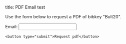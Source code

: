 title: PDF Email test

<div id="pdf-requested" class="mt-5 alert alert-info" style="display: none;">
    <h3>PDF sent</h3>
    <p>An email message containing a code and instructions to download the following paper has been sent to your email address.</p>
</div>
<div id="pdf-error" class="mt-5 alert alert-warning" style="display: none;"></div>

Use the form below to request a PDF of bibkey "Bult20".

<form id="pdf-form" name="pdf-form">
    <input type="hidden" value="bult20" name="bibkey">
    <label for="email">
        Email:
    </label>
    <input type="email" id="email" name="email">

    <button type="submit">Request pdf</button>
</form>

<script>

const form = document.getElementById("pdf-form");
form.addEventListener("submit", function(event) {

    // Prevent normal form submit
    event.preventDefault();

    const data = new FormData(form);
    const params = new URLSearchParams(data).toString();

    fetch(`https://n3vxoalwka.execute-api.eu-west-3.amazonaws.com/default/sendpdf?${params}`, {
        method: 'GET',
        cache: 'no-cache'
    })
    .then(response => {
        switch(response.status) {
            case 404:
                throw new Exception("A pdf could not be found for this bibkey.");
            case 400:
                throw new Exception("The submitted information is not correct, please check your email address.");
            case 500:
                throw new Exception("The PDF service is currently unavaiable, please check again later.")
            default:
                return response;
        }
    })
    .then(() => {
        document.getElementById("pdf-requested").style.display = 'block';
        form.style.display = 'none';
    })
    .catch(error => {
        const errorEl = document.getElementById("pdf-error");
        errorEl.textContent = error.toString();
        errorEl.style.display = "block";
    });
});
</script>
